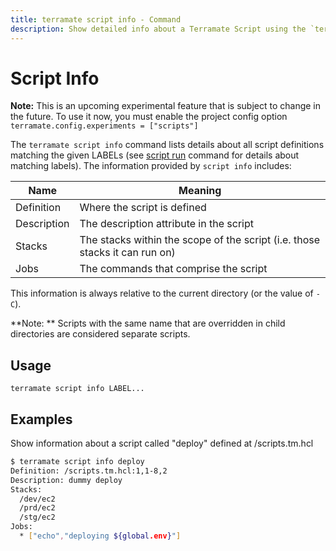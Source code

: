 ```yaml
---
title: terramate script info - Command
description: Show detailed info about a Terramate Script using the `terramate script info` command.
---
```


# Script Info

**Note:** This is an upcoming experimental feature that is subject to change in the future. To use it now, you must enable the project config option `terramate.config.experiments = ["scripts"]`

The `terramate script info` command lists details about all script definitions matching the given LABELs (see [script run](../run) command for details about matching labels). The information provided by `script info` includes:

| Name        | Meaning                                                                     |
| ----------- | --------------------------------------------------------------------------- |
| Definition  | Where the script is defined                                                 |
| Description | The description attribute in the script                                     |
| Stacks      | The stacks within the scope of the script (i.e. those stacks it can run on) |
| Jobs        | The commands that comprise the script                                       |

This information is always relative to the current directory (or the value of `-C`).

**Note: ** Scripts with the same name that are overridden in child directories are considered separate scripts.

## Usage

`terramate script info LABEL...`

## Examples

Show information about a script called "deploy" defined at /scripts.tm.hcl

```bash
$ terramate script info deploy
Definition: /scripts.tm.hcl:1,1-8,2
Description: dummy deploy
Stacks:
  /dev/ec2
  /prd/ec2
  /stg/ec2
Jobs:
  * ["echo","deploying ${global.env}"]
```
